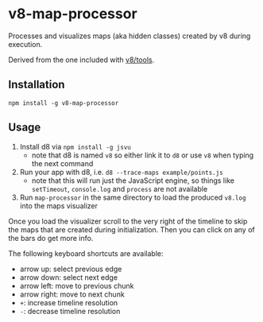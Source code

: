 # v8-map-processor

Processes and visualizes maps (aka hidden classes) created by v8 during execution.

Derived from the one included with [v8/tools](https://github.com/v8/v8/tree/master/tools).

## Installation

    npm install -g v8-map-processor

## Usage

1. Install d8 via `npm install -g jsvu`
    - note that d8 is named `v8` so either link it to `d8` or use `v8` when typing the next
      command
2. Run your app with d8, i.e. `d8 --trace-maps example/points.js`
    - note that this will run just the JavaScript engine, so things like `setTimeout`,
      `console.log` and `process` are not available
3. Run `map-processor` in the same directory to load the produced `v8.log` into the maps
  visualizer

Once you load the visualizer scroll to the very right of the timeline to skip the maps that are
created during initialization. Then you can click on any of the bars do get more info.

The following keyboard shortcuts are available:

- arrow up: select previous edge
- arrow down: select next edge
- arrow left: move to previous chunk
- arrow right: move to next chunk
- `+`: increase timeline resolution
- `-`: decrease timeline resolution
